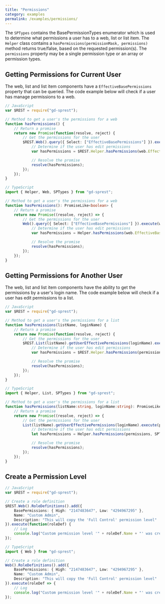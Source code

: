 ```yaml
---
title: "Permissions"
category: examples
permalink: /examples/permissions/
---
```

The ```SPTypes``` contains the BasePermissionTypes enumerator which is used to determine what permissions a user has to a web, list or list item. The ```Helper``` class contains a ```hasPermissions(permissionMask, permissions)``` method returns true/false, based on the requested permission(s). The ```permissions``` property may be a single permission type or an array or permission types.

## Getting Permissions for Current User

The web, list and list item components have a ```EffectiveBasePermissions``` property that can be queried. The code example below will check if a user has manage permissions to a web.

```ts
// JavaScript
var $REST = require("gd-sprest");

// Method to get a user's the permissions for a web
function hasPermissions() {
    // Return a promise
    return new Promise(function(resolve, reject) {
        // Get the permissions for the user
        $REST.Web().query({ Select: ["EffectiveBasePermissions"] }).execute(function(web) {
            // Determine if the user has edit permissions
            var hasPermissions = $REST.Helper.hasPermissions(web.EffectiveBasePermissions, $REST.SPTypes.BasePermissionTypes.ManagePermissions);

            // Resolve the promise
            resolve(hasPermissions);
        });
    });
}

// TypeScript
import { Helper, Web, SPTypes } from "gd-sprest";

// Method to get a user's the permissions for a web
function hasPermissions(): PromiseLike<boolean> {
    // Return a promise
    return new Promise((resolve, reject) => {
        // Get the permissions for the user
        Web().query({ Select: ["EffectiveBasePermissions"] }).execute(web => {
            // Determine if the user has edit permissions
            var hasPermissions = Helper.hasPermissions(web.EffectiveBasePermissions, SPTypes.BasePermissionTypes.ManagePermissions);

            // Resolve the promise
            resolve(hasPermissions);
        });
    });
}
```

## Getting Permissions for Another User

The web, list and list item components have the ability to get the permissions by a user's login name. The code example below will check if a user has edit permissions to a list.

```ts
// JavaScript
var $REST = require("gd-sprest");

// Method to get a user's the permissions for a list
function hasPermissions(listName, loginName) {
    // Return a promise
    return new Promise(function(resolve, reject) {
        // Get the permissions for the user
        $REST.List(listName).getUserEffectivePermissions(loginName).execute(function(permissions) {
            // Determine if the user has edit permissions
            var hasPermissions = $REST.Helper.hasPermissions(permissions, $REST.SPTypes.BasePermissionTypes.EditListItems);

            // Resolve the promise
            resolve(hasPermissions);
        });
    });
}

// TypeScript
import { Helper, List, SPTypes } from "gd-sprest";

// Method to get a user's the permissions for a list
function hasPermissions(listName:string, loginName:string): PromiseLike<boolean> {
    // Return a promise
    return new Promise((resolve, reject) => {
        // Get the permissions for the user
        List(listName).getUserEffectivePermissions(loginName).execute(permissions => {
            // Determine if the user has edit permissions
            let hasPermissions = Helper.hasPermissions(permissions, SPTypes.BasePermissionTypes.EditListItems);

            // Resolve the promise
            resolve(hasPermissions);
        });
    });
}
```

## Create a Permission Level

```ts
// JavaScript
var $REST = require("gd-sprest");

// Create a role definition
$REST.Web().RoleDefinitions().add({
    BasePermissions: { High: "2147483647", Low: "4294967295" },
    Name: "Custom Admin",
    Description: "This will copy the 'Full Control' permission level"
}).execute(function(roleDef) {
    // Log
    console.log("Custom permission level '" + roleDef.Name + "' was created successfully.", roleDef);
});

// TypeScript
import { Web } from "gd-sprest";

// Create a role definition
Web().RoleDefinitions().add({
    BasePermissions: { High: "2147483647", Low: "4294967295" },
    Name: "Custom Admin",
    Description: "This will copy the 'Full Control' permission level"
}).execute(roleDef => {
    // Log
    console.log("Custom permission level '" + roleDef.Name + "' was created successfully.", roleDef);
});
```